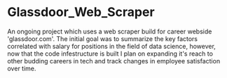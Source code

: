 # Glassdoor_Web_Scraper
An ongoing project which uses a web scraper build for career webside 'glassdoor.com'.
The initial goal was to summarize the key factors correlated with salary for positions in the field of data science, however, now that the code infestructure is built I plan on expanding it's reach to other budding careers in tech and track changes in employee satisfaction over time.
